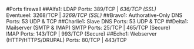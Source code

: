 #Ports firewall
##Alfa1: LDAP
Ports: 389/TCP | *636/TCP (SSL)*  
Eventueel: 3268/TCP | *3269/TCP (SSL)*
##Bravo1: Authorative-Only DNS
Ports: 53 UDP & TCP
##Charlie1: Slave DNS
Ports: 53 UDP & TCP
##Delta1: Mailserver (SMTP & IMAP)
SMTP Ports: 25/TCP | 465/TCP (Secure)  
IMAP Ports: 143/TCP | 993/TCP (Secure)
##Echo1: Webserver (HTTP/HTTPS/DRUPAL)
Ports: 80/TCP | 443/TCP
